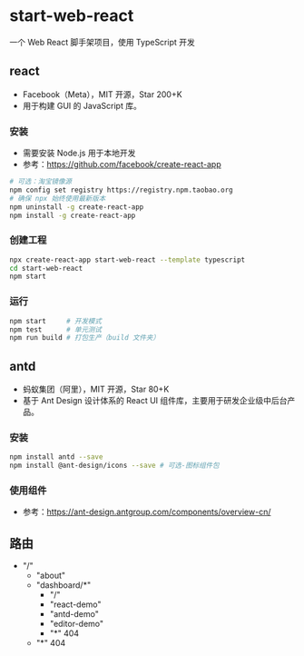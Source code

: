 # start-web-react
 一个 Web React 脚手架项目，使用 TypeScript 开发

## react
- Facebook（Meta），MIT 开源，Star 200+K
- 用于构建 GUI 的 JavaScript 库。

### 安装
- 需要安装 Node.js 用于本地开发
- 参考：https://github.com/facebook/create-react-app
```bash
# 可选：淘宝镜像源
npm config set registry https://registry.npm.taobao.org
# 确保 npx 始终使用最新版本
npm uninstall -g create-react-app
npm install -g create-react-app
```

### 创建工程
```bash
npx create-react-app start-web-react --template typescript
cd start-web-react
npm start
```

### 运行
```bash
npm start     # 开发模式
npm test      # 单元测试
npm run build # 打包生产（build 文件夹）
```

## antd
- 蚂蚁集团（阿里），MIT 开源，Star 80+K
- 基于 Ant Design 设计体系的 React UI 组件库，主要用于研发企业级中后台产品。

### 安装
```bash
npm install antd --save
npm install @ant-design/icons --save # 可选-图标组件包
```

### 使用组件
- 参考：https://ant-design.antgroup.com/components/overview-cn/

## 路由
- "/"
  - "about"
  - "dashboard/*"
    - "/"
    - "react-demo"
    - "antd-demo"
    - "editor-demo"
    - "*" 404
  - "*" 404
